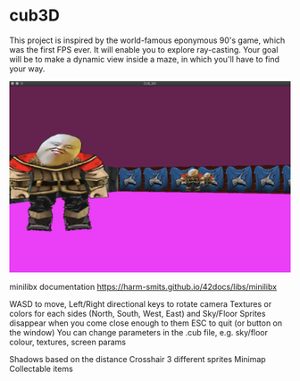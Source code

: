 # cub3D

This project is inspired by the world-famous eponymous 90's game, which was the first FPS ever. It will enable you to explore ray-casting. Your goal will be to make a dynamic view inside a maze, in which you'll have to find your way.

![alt tag](screenshot.png)

minilibx documentation https://harm-smits.github.io/42docs/libs/minilibx

WASD to move, Left/Right directional keys to rotate camera
Textures or colors for each sides (North, South, West, East) and Sky/Floor
Sprites disappear when you come close enough to them
ESC to quit (or button on the window)
You can change parameters in the .cub file, e.g. sky/floor colour, textures, screen params

Shadows based on the distance
Crosshair
3 different sprites
Minimap
Collectable items
